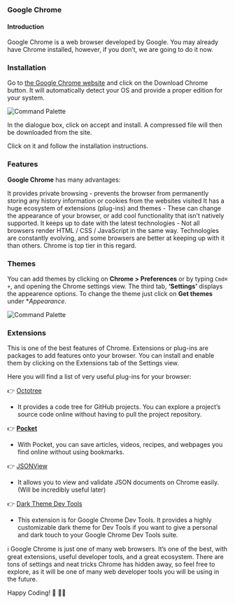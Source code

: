 ### Google Chrome 

#### Introduction

Google Chrome is a web browser developed by Google. You may already have Chrome installed, however, if you don’t, we are going to do it now.

### Installation

Go to [the Google Chrome website](https://www.google.com/chrome/) and click on the Download Chrome button. It will automatically detect your OS and provide a proper edition for your system.

![Command Palette](./images/chrome.png)

In the dialogue box, click on accept and install. A compressed file will then be downloaded from the site.

Click on it and follow the installation instructions.

### Features

**Google Chrome** has many advantages:

It provides private browsing - prevents the browser from permanently storing any history information or cookies from the websites visited
It has a huge ecosystem of extensions (plug-ins) and themes - These can change the appearance of your browser, or add cool functionality that isn’t natively supported.
It keeps up to date with the latest technologies - Not all browsers render HTML / CSS / JavaScript in the same way. Technologies are constantly evolving, and some browsers are better at keeping up with it than others. Chrome is top tier in this regard.

### Themes

You can add themes by clicking on **Chrome > Preferences** or by typing `Cmd⌘ +`, and opening the Chrome settings view. The third tab, **‘Settings’** displays the appearence options. To change the theme just click on **Get themes** under \*_Appearance_.

![Command Palette](./images/chrome2.png)

### Extensions

This is one of the best features of Chrome. Extensions or plug-ins are packages to add features onto your browser. You can install and enable them by clicking on the Extensions tab of the Settings view.

Here you will find a list of very useful plug-ins for your browser:

👉 [Octotree](https://chrome.google.com/webstore/detail/octotree/bkhaagjahfmjljalopjnoealnfndnagc)

- It provides a code tree for GitHub projects. You can explore a project’s source code online without having to pull the project repository.

👉 [**Pocket**](https://chrome.google.com/webstore/detail/save-to-pocket/niloccemoadcdkdjlinkgdfekeahmflj?hl=en)

- With Pocket, you can save articles, videos, recipes, and webpages you find online without using bookmarks.

👉 [JSONView](https://chrome.google.com/webstore/detail/jsonview/chklaanhfefbnpoihckbnefhakgolnmc?hl=en)

- It allows you to view and validate JSON documents on Chrome easily. (Will be incredibly useful later)

👉 [Dark Theme Dev Tools](https://chrome.google.com/webstore/detail/devtools-theme-zero-dark/bomhdjeadceaggdgfoefmpeafkjhegbo)

- This extension is for Google Chrome Dev Tools. It provides a highly customizable dark theme for Dev Tools if you want to give a personal and dark touch to your Google Chrome Dev Tools suite.

ℹ️ Google Chrome is just one of many web browsers. It’s one of the best, with great extensions, useful developer tools, and a great ecosystem. There are tons of settings and neat tricks Chrome has hidden away, so feel free to explore, as it will be one of many web developer tools you will be using in the future.

Happy Coding! 🌴 👩‍💻